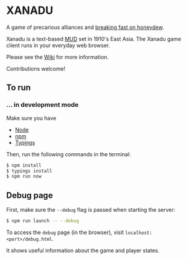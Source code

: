 # XANADU

A game of precarious alliances and [breaking fast on
honeydew](https://en.wikipedia.org/wiki/Xanadu_(Rush_song)).

Xanadu is a text-based [MUD](https://en.wikipedia.org/wiki/MUD) set in 1910's East Asia.
The Xanadu game client runs in your everyday web browser.

Please see the [Wiki](https://github.com/LOZORD/xanadu/wiki) for more information.

Contributions welcome!

## To run

### ... in development mode
Make sure you have
- [Node](https://nodejs.org)
- [npm](https://npmjs.com)
- [Typings](https://github.com/typings/typings)

Then, run the following commands in the terminal:

```bash
$ npm install
$ typings install
$ npm run now
```

## Debug page

First, make sure the `--debug` flag is passed when starting the server:

```bash
$ npm run launch -- --debug
```

To access the `debug` page (in the browser), visit
`localhost:<port>/debug.html`.

It shows useful information about the game and player states.
